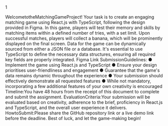 1

WelcometotheMatchingGameProject!
Your task is to create an engaging matching game using React.js with TypeScript,
following the design provided in Figma. In this game, players will test their memory
and skills by matching items within a defined number of tries, with a set limit. Upon
successful matches, players will collect a banana, which will be prominently
displayed on the final screen. Data for the game can be dynamically sourced from
either a JSON file or a database. It's essential to use TypeScript to define the
necessary data structures, ensuring all required key fields are properly integrated.
Figma Link
SubmissionGuidelines:
● Implement the game using React.js and TypeScript
● Ensure your design prioritises user-friendliness and engagement
● Guarantee that the game's data remains dynamic throughout the experience
● Your submission should effectively demonstrate all requested features
● While not mandatory, incorporating a few additional features of your own
creativity is encouraged
Timeline:You have 48 hours from the receipt of this document to complete and
submit the assignment.
EvaluationCriteria:Your submission will be evaluated based on creativity, adherence
to the brief, proficiency in React.js and TypeScript, and the overall user experience it
delivers.
HowtoSubmit:Please share the GitHub repository link or a live demo link before the
deadline.
Best of luck, and let the game-making begin!
